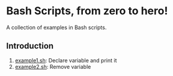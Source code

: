 # Bash Scripts, from zero to hero!
A collection of examples in Bash scripts.


## Introduction

1. [example1.sh](Introduction/example1.sh): Declare variable and print it
1. [example2.sh](Introduction/example2.sh): Remove variable
